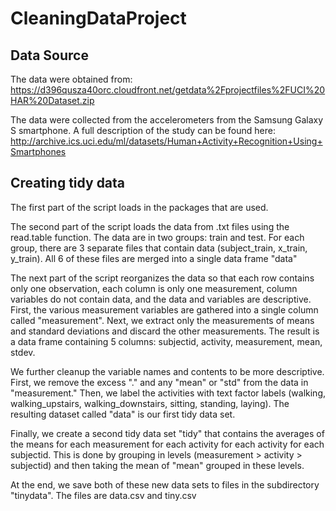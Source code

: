 # CleaningDataProject

## Data Source
The data were obtained from:
https://d396qusza40orc.cloudfront.net/getdata%2Fprojectfiles%2FUCI%20HAR%20Dataset.zip

The data were collected from the accelerometers from the Samsung Galaxy S smartphone. A full description of the study can be found here:
http://archive.ics.uci.edu/ml/datasets/Human+Activity+Recognition+Using+Smartphones

## Creating tidy data
The first part of the script loads in the packages that are used.

The second part of the script loads the data from .txt files using the read.table function. The data are in two groups: train and test. For each group, there are 3 separate files that contain data (subject_train, x_train, y_train). All 6 of these files are merged into a single data frame "data"

The next part of the script reorganizes the data so that each row contains only one observation,  each column is only one measurement, column variables do not contain data, and the data and variables are descriptive. First, the various measurement variables are gathered into a single column called "measurement". Next, we extract only the measurements of means and standard deviations and discard the other measurements. The result is a data frame containing 5 columns: subjectid, activity, measurement, mean, stdev.

We further cleanup the variable names and contents to be more descriptive. First, we remove the excess "." and any "mean" or "std" from the data in "measurement." Then, we label the activities with text factor labels (walking, walking_upstairs, walking_downstairs, sitting, standing, laying). The resulting dataset called "data" is our first tidy data set.

Finally, we create a second tidy data set "tidy" that contains the averages of the means for each measurement for each activity for each activity for each subjectid. This is done by grouping in levels (measurement > activity > subjectid) and then taking the mean of "mean" grouped in these levels.

At the end, we save both of these new data sets to files in the subdirectory "tinydata". The files are data.csv and tiny.csv

